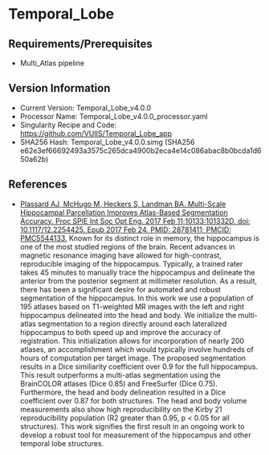 # Temporal_Lobe

## Requirements/Prerequisites

- Multi_Atlas pipeline

## Version Information

- Current Version: Temporal_Lobe_v4.0.0
- Processor Name: Temporal_Lobe_v4.0.0_processor.yaml
- Singularity Recipe and Code: https://github.com/VUIIS/Temporal_Lobe_app
- SHA256 Hash: Temporal_Lobe_v4.0.0.simg (SHA256 e62e3ef66692493a3575c265dca4900b2eca4e14c086abac8b0bcda1d650a62b)

## References

- [Plassard AJ, McHugo M, Heckers S, Landman BA. Multi-Scale Hippocampal Parcellation Improves Atlas-Based Segmentation Accuracy. Proc SPIE Int Soc Opt Eng. 2017 Feb 11;10133:101332D. doi: 10.1117/12.2254425. Epub 2017 Feb 24. PMID: 28781411; PMCID: PMC5544133.](https://www.ncbi.nlm.nih.gov/pmc/articles/PMC5544133/)
Known for its distinct role in memory, the hippocampus is one of the most studied regions of the brain. Recent advances in magnetic resonance imaging have allowed for high-contrast, reproducible imaging of the hippocampus. Typically, a trained rater takes 45 minutes to manually trace the hippocampus and delineate the anterior from the posterior segment at millimeter resolution. As a result, there has been a significant desire for automated and robust segmentation of the hippocampus. In this work we use a population of 195 atlases based on T1-weighted MR images with the left and right hippocampus delineated into the head and body. We initialize the multi-atlas segmentation to a region directly around each lateralized hippocampus to both speed up and improve the accuracy of registration. This initialization allows for incorporation of nearly 200 atlases, an accomplishment which would typically involve hundreds of hours of computation per target image. The proposed segmentation results in a Dice similiarity coefficient over 0.9 for the full hippocampus. This result outperforms a multi-atlas segmentation using the BrainCOLOR atlases (Dice 0.85) and FreeSurfer (Dice 0.75). Furthermore, the head and body delineation resulted in a Dice coefficient over 0.87 for both structures. The head and body volume measurements also show high reproducibility on the Kirby 21 reproducibility population (R2 greater than 0.95, p < 0.05 for all structures). This work signifies the first result in an ongoing work to develop a robust tool for measurement of the hippocampus and other temporal lobe structures.
